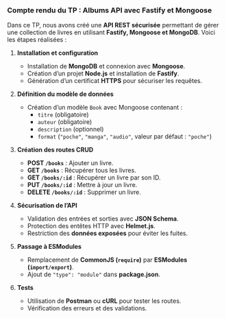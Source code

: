 ### **Compte rendu du TP : Albums API avec Fastify et Mongoose**

Dans ce TP, nous avons créé une **API REST sécurisée** permettant de gérer une collection de livres en utilisant **Fastify, Mongoose et MongoDB**. Voici les étapes réalisées :

1. **Installation et configuration**
   - Installation de **MongoDB** et connexion avec **Mongoose**.
   - Création d’un projet **Node.js** et installation de **Fastify**.
   - Génération d’un certificat **HTTPS** pour sécuriser les requêtes.

2. **Définition du modèle de données**
   - Création d’un modèle `Book` avec Mongoose contenant :
     - `titre` (obligatoire)
     - `auteur` (obligatoire)
     - `description` (optionnel)
     - `format` (`"poche"`, `"manga"`, `"audio"`, valeur par défaut : `"poche"`)

3. **Création des routes CRUD**
   - **POST `/books`** : Ajouter un livre.
   - **GET `/books`** : Récupérer tous les livres.
   - **GET `/books/:id`** : Récupérer un livre par son ID.
   - **PUT `/books/:id`** : Mettre à jour un livre.
   - **DELETE `/books/:id`** : Supprimer un livre.

4. **Sécurisation de l’API**
   - Validation des entrées et sorties avec **JSON Schema**.
   - Protection des entêtes HTTP avec **Helmet.js**.
   - Restriction des **données exposées** pour éviter les fuites.

5. **Passage à ESModules**
   - Remplacement de **CommonJS (`require`)** par **ESModules (`import/export`)**.
   - Ajout de `"type": "module"` dans **package.json**.

6. **Tests**
   - Utilisation de **Postman** ou **cURL** pour tester les routes.
   - Vérification des erreurs et des validations.
